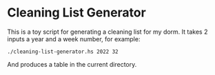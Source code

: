 # Cleaning List Generator

This is a toy script for generating a cleaning list for my dorm. It takes 2 inputs a year and a week number, for example:
```
./cleaning-list-generator.hs 2022 32
```
And produces a table in the current directory.
